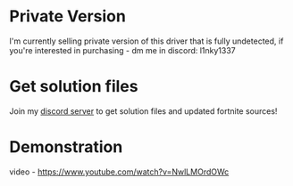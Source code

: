 
# Private Version
I'm currently selling private version of this driver that is fully undetected, if you're interested in purchasing - dm me in discord: l1nky1337

# Get solution files
Join my [discord server](https://discord.gg/YzpCypQyNw) to get solution files and updated fortnite sources!

# Demonstration
video - https://www.youtube.com/watch?v=NwlLMOrdOWc
